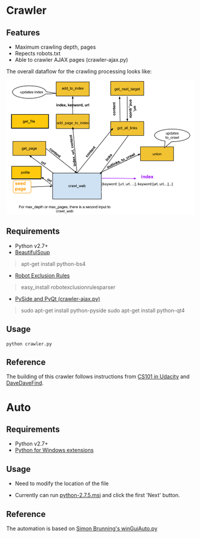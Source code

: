 Crawler
================

## Features
- Maximum crawling depth, pages
- Repects robots.txt
- Able to crawler AJAX pages (crawler-ajax.py)

The overall dataflow for the crawling processing looks like:

![Alt text](architecture.png "Architecture")

## Requirements
- Python v2.7+
- [BeautifulSoup](http://www.crummy.com/software/BeautifulSoup/)
> apt-get install python-bs4
- [Robot Exclusion Rules](http://nikitathespider.com/python/rerp/)
> easy_install robotexclusionrulesparser
- [PySide and PyQt (crawler-ajax.py)](http://www.pythoncentral.io/install-pyside-pyqt-on-windows-mac-linux/)
> sudo apt-get install python-pyside
> sudo apt-get install python-qt4

## Usage

```
python crawler.py
```

## Reference

The building of this crawler follows instructions from [CS101 in Udacity](https://www.udacity.com/course/viewer#!/c-cs101) and [DaveDaveFind](http://davedavefind.appspot.com/).

Auto
================

## Requirements
- Python v2.7+
- [Python for Windows extensions](http://sourceforge.net/projects/pywin32/)

## Usage

- Need to modify the location of the file

- Currently can run [python-2.7.5.msi](http://python.org/ftp/python/2.7.5/python-2.7.5.msi) and click the first 'Next' button.

## Reference

The automation is based on [Simon Brunning's winGuiAuto.py](http://www.brunningonline.net/simon/blog/archives/winGuiAuto.py.html)
